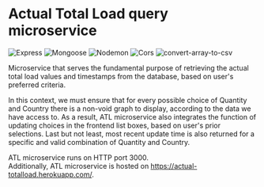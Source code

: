 # Actual Total Load query microservice

![Express](https://img.shields.io/badge/express-v4.18.1+-green.svg)
![Mongoose](https://img.shields.io/badge/mongoose-v6.3.3+-yellow.svg)
![Nodemon](https://img.shields.io/badge/nodemon-v2.0.16+-blue.svg)
![Cors](https://img.shields.io/badge/cors-v2.8.5+-orange.svg)
![convert-array-to-csv](https://img.shields.io/badge/convert--array--to--csv-v2.0.0+-FF3399)

Microservice that serves the fundamental purpose of retrieving the actual total load values and timestamps from the database, based on user's preferred criteria. 

In this context, we must ensure that for every possible choice of Quantity and Country there is a non-void graph to display, according to the data we have access to. As a result, ATL microservice also integrates the function of updating choices in the frontend list boxes, based on user's prior selections. Last but not least, most recent update time is also returned for a specific and valid combination of Quantity and Country. 

ATL microservice runs on HTTP port 3000.  
Additionally, ATL microservice is hosted on https://actual-totalload.herokuapp.com/.
